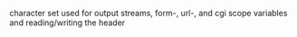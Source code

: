character set used for output streams, form-, url-, and cgi scope variables and reading/writing the header

